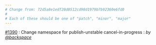 ```yaml
---
# Change from: 72d5a8e1edf20d0512cd98d1979b7b92360e6fd0
#
# Each of these should be one of "patch", "minor", "major"
---
```


[#1390](https://github.com/embroider-build/embroider/pull/1390) : Change namespace for publish-unstable cancel-in-progress : _by [@backspace](https://github.com/backspace)_